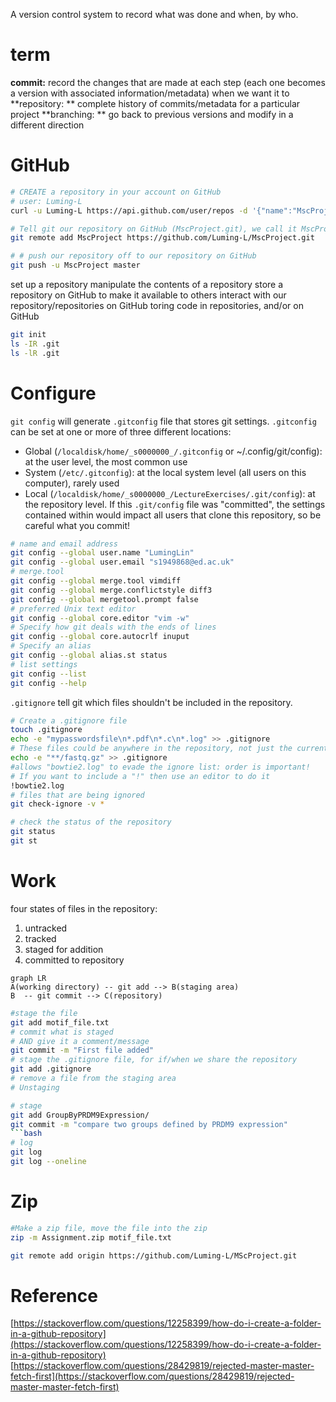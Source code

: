 A version control system to record what was done and when, by who.

# term
**commit:** record the changes that are made at each step (each one becomes a version with associated information/metadata) when we want it to
**repository: ** complete history of commits/metadata for a particular project
**branching: ** go back to previous versions and modify in a different direction

# GitHub
```bash
# CREATE a repository in your account on GitHub 
# user: Luming-L
curl -u Luming-L https://api.github.com/user/repos -d '{"name":"MscProject"}'

# Tell git our repository on GitHub (MscProject.git), we call it MscProject 
git remote add MscProject https://github.com/Luming-L/MscProject.git

# # push our repository off to our repository on GitHub
git push -u MscProject master
```

set up a repository
manipulate the contents of a repository
store a repository on GitHub to make it available to others
interact with our repository/repositories on GitHub
toring code in repositories, and/or on GitHub


```bash
git init
ls -IR .git
ls -lR .git
```
# Configure
`git config` will generate `.gitconfig` file that stores git settings.
`.gitconfig` can be set at one or more of three different locations:
- Global (`/localdisk/home/_s0000000_/.gitconfig` or ~/.config/git/config): at the user level, the most common use
- System (`/etc/.gitconfig`): at the local system level (all users on this computer), rarely used
- Local (`/localdisk/home/_s0000000_/LectureExercises/.git/config`): at the repository level. If this `.git/config` file was "committed", the settings contained within would impact all users that clone this repository, so be careful what you commit!
```bash
# name and email address
git config --global user.name "LumingLin"
git config --global user.email "s1949868@ed.ac.uk"
# merge.tool
git config --global merge.tool vimdiff
git config --global merge.conflictstyle diff3
git config --global mergetool.prompt false
# preferred Unix text editor
git config --global core.editor "vim -w"
# Specify how git deals with the ends of lines
git config --global core.autocrlf inuput
# Specify an alias
git config --global alias.st status
# list settings
git config --list
git config --help
```
`.gitignore` tell git which files  shouldn't  be included in the repository.  
```bash
# Create a .gitignore file
touch .gitignore
echo -e "mypasswordsfile\n*.pdf\n*.c\n*.log" >> .gitignore
# These files could be anywhere in the repository, not just the current directory
echo -e "**/fastq.gz" >> .gitignore
#allows "bowtie2.log" to evade the ignore list: order is important!
# If you want to include a "!" then use an editor to do it
!bowtie2.log
# files that are being ignored
git check-ignore -v *
```
```bash
# check the status of the repository
git status
git st
```
# Work
four states of files in the repository:
1.  untracked
2.  tracked
3.  staged for addition
4.  committed to repository
 ```mermaid
graph LR
A(working directory) -- git add --> B(staging area)
B  -- git commit --> C(repository)
```
```bash
#stage the file
git add motif_file.txt
# commit what is staged
# AND give it a comment/message
git commit -m "First file added"
# stage the .gitignore file, for if/when we share the repository
git add .gitignore
# remove a file from the staging area
# Unstaging

# stage 
git add GroupByPRDM9Expression/
git commit -m "compare two groups defined by PRDM9 expression"
```bash
# log
git log
git log --oneline
```

# Zip
```bash
#Make a zip file, move the file into the zip
zip -m Assignment.zip motif_file.txt
```

```bash
git remote add origin https://github.com/Luming-L/MScProject.git
```

# Reference
[https://stackoverflow.com/questions/12258399/how-do-i-create-a-folder-in-a-github-repository](https://stackoverflow.com/questions/12258399/how-do-i-create-a-folder-in-a-github-repository)
[https://stackoverflow.com/questions/28429819/rejected-master-master-fetch-first](https://stackoverflow.com/questions/28429819/rejected-master-master-fetch-first)

<!--stackedit_data:
eyJoaXN0b3J5IjpbLTEzNDM4NTM0MzQsMzYyNjU4MDk3LC0xND
M1MDA0OTU5LC0yMTE3Mjc1OTc5LDEyNjY4OTEwMzEsLTE2NDY0
OTQwODYsLTY4MjU2OTA5NCw2Mjg5Mzk4MjMsLTE5MTMyNjgyLC
0xMTU0NjMyMDk0LDEzMDI4NzA4NzAsMTU3MjA1NjU4OCw5NjE5
NjgzMTUsMTEzMzc4NDIzOCwyMDUzMzIzMzk0LC02MzQ3MDU2ND
QsMTM2OTA5ODAwNSwxOTA5NjE0NjYxLDIwNjIwMDg4NjQsLTE0
OTE0MDE4NDBdfQ==
-->